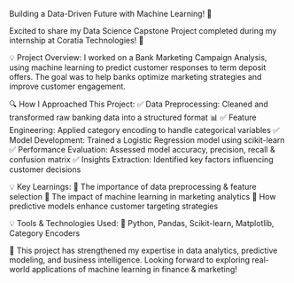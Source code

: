 Building a Data-Driven Future with Machine Learning! 🚀 

Excited to share my Data Science Capstone Project completed during my internship at Coratia Technologies! 🎯 

💡 Project Overview: 
I worked on a Bank Marketing Campaign Analysis, using machine learning to predict customer responses to term deposit offers. The goal was to help banks optimize marketing strategies and improve customer engagement. 

🔍 How I Approached This Project: 
✅ Data Preprocessing: Cleaned and transformed raw banking data into a structured format 📊 
✅ Feature Engineering: Applied category encoding to handle categorical variables 
✅ Model Development: Trained a Logistic Regression model using scikit-learn 
✅ Performance Evaluation: Assessed model accuracy, precision, recall & confusion matrix 
✅ Insights Extraction: Identified key factors influencing customer decisions 

💡 Key Learnings: 
🔹 The importance of data preprocessing & feature selection 
🔹 The impact of machine learning in marketing analytics 
🔹 How predictive models enhance customer targeting strategies 

💡 Tools & Technologies Used: 
📌 Python, Pandas, Scikit-learn, Matplotlib, Category Encoders 

🎯 This project has strengthened my expertise in data analytics, predictive modeling, and business intelligence. Looking forward to exploring real-world applications of machine learning in finance & marketing! 
